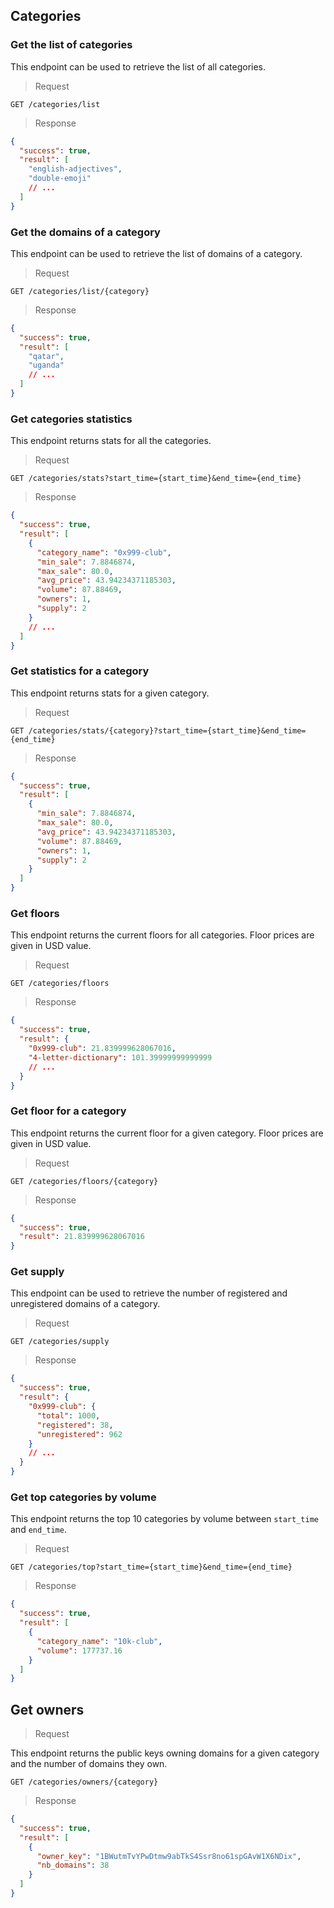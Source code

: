 ## Categories

### Get the list of categories

This endpoint can be used to retrieve the list of all categories.

> Request

```
GET /categories/list
```

> Response

```json
{
  "success": true,
  "result": [
    "english-adjectives",
    "double-emoji"
    // ...
  ]
}
```

### Get the domains of a category

This endpoint can be used to retrieve the list of domains of a category.

> Request

```
GET /categories/list/{category}
```

> Response

```json
{
  "success": true,
  "result": [
    "qatar",
    "uganda"
    // ...
  ]
}
```

### Get categories statistics

This endpoint returns stats for all the categories.

> Request

```
GET /categories/stats?start_time={start_time}&end_time={end_time}
```

> Response

```json
{
  "success": true,
  "result": [
    {
      "category_name": "0x999-club",
      "min_sale": 7.8846874,
      "max_sale": 80.0,
      "avg_price": 43.94234371185303,
      "volume": 87.88469,
      "owners": 1,
      "supply": 2
    }
    // ...
  ]
}
```

### Get statistics for a category

This endpoint returns stats for a given category.

> Request

```
GET /categories/stats/{category}?start_time={start_time}&end_time={end_time}
```

> Response

```json
{
  "success": true,
  "result": [
    {
      "min_sale": 7.8846874,
      "max_sale": 80.0,
      "avg_price": 43.94234371185303,
      "volume": 87.88469,
      "owners": 1,
      "supply": 2
    }
  ]
}
```

### Get floors

This endpoint returns the current floors for all categories. Floor prices are given in USD value.

> Request

```
GET /categories/floors
```

> Response

```json
{
  "success": true,
  "result": {
    "0x999-club": 21.839999628067016,
    "4-letter-dictionary": 101.39999999999999
    // ...
  }
}
```

### Get floor for a category

This endpoint returns the current floor for a given category. Floor prices are given in USD value.

> Request

```
GET /categories/floors/{category}
```

> Response

```json
{
  "success": true,
  "result": 21.839999628067016
}
```

### Get supply

This endpoint can be used to retrieve the number of registered and unregistered domains of a category.

> Request

```
GET /categories/supply
```

> Response

```json
{
  "success": true,
  "result": {
    "0x999-club": {
      "total": 1000,
      "registered": 38,
      "unregistered": 962
    }
    // ...
  }
}
```

### Get top categories by volume

This endpoint returns the top 10 categories by volume between `start_time` and `end_time`.

> Request

```
GET /categories/top?start_time={start_time}&end_time={end_time}
```

> Response

```json
{
  "success": true,
  "result": [
    {
      "category_name": "10k-club",
      "volume": 177737.16
    }
  ]
}
```

## Get owners

> Request

This endpoint returns the public keys owning domains for a given category and the number of domains they own.

```
GET /categories/owners/{category}
```

> Response

```json
{
  "success": true,
  "result": [
    {
      "owner_key": "1BWutmTvYPwDtmw9abTkS4Ssr8no61spGAvW1X6NDix",
      "nb_domains": 38
    }
  ]
}
```
